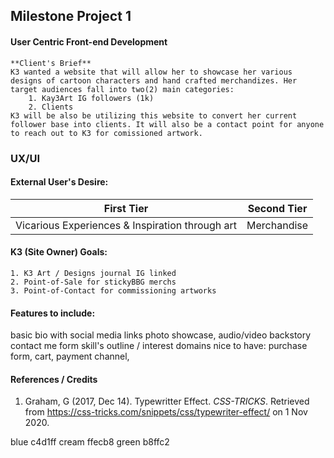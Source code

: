 <!-- readme file explains a site's purpose, value it provides to users & deployment procedure -->
## Milestone Project 1 
#### User Centric Front-end Development
    **Client's Brief**
    K3 wanted a website that will allow her to showcase her various designs of cartoon characters and hand crafted merchandizes. Her target audiences fall into two(2) main categories:
        1. Kay3Art IG followers (1k)
        2. Clients
    K3 will be also be utilizing this website to convert her current follower base into clients. It will also be a contact point for anyone to reach out to K3 for comissioned artwork.

### UX/UI 
#### External User's Desire:
|First Tier | Second Tier | 
|:---:|:---:|
| Vicarious Experiences & Inspiration through art | Merchandise | 

#### K3 (Site Owner) Goals:
    1. K3 Art / Designs journal IG linked
    2. Point-of-Sale for stickyBBG merchs
    3. Point-of-Contact for commissioning artworks 

#### Features to include: 
basic bio with social media links
photo showcase, audio/video
backstory
contact me form 
skill's outline / interest domains
nice to have: purchase form, cart, payment channel, 

#### References / Credits
1. Graham, G (2017, Dec 14). Typewritter Effect. *CSS-TRICKS*. Retrieved from https://css-tricks.com/snippets/css/typewriter-effect/ on 1 Nov 2020.

blue c4d1ff
cream ffecb8
green b8ffc2